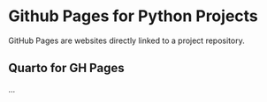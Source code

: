 # Github Pages for Python Projects
GitHub Pages are websites directly linked to a project repository. 

## Quarto for GH Pages
...
